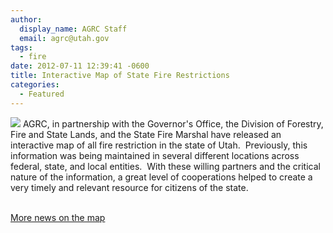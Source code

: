 ```yaml
---
author:
  display_name: AGRC Staff
  email: agrc@utah.gov
tags:
  - fire
date: 2012-07-11 12:39:41 -0600
title: Interactive Map of State Fire Restrictions
categories:
  - Featured
---
```

<p><img src="{ % link images/UtahFireInfo.png %}" class="inline-text-right pull-right" /> AGRC, in partnership with the Governor's Office, the Division of Forestry, Fire and State Lands, and the State Fire Marshal have released an interactive map of all fire restriction in the state of Utah.  Previously, this information was being maintained in several different locations across federal, state, and local entities.  With these willing partners and the critical nature of the information, a great level of cooperations helped to create a very timely and relevant resource for citizens of the state.
<p><a href="http://www.ksl.com/?nid=1105&amp;sid=21191542&amp;title=target-shooting-to-be-temporarily-banned-in-some-areas&amp;s_cid=queue-15"><br />
More news on the map</a></p>
